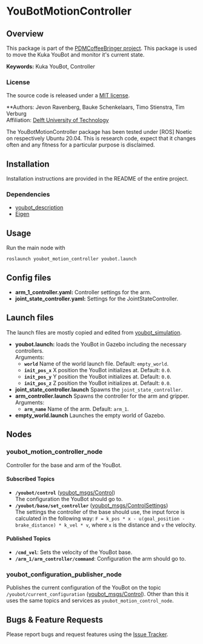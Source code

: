 # YouBotMotionController

## Overview

This package is part of the [PDMCoffeeBringer project](PDMCoffeeBringer). This package is used to move the Kuka YouBot and monitor it's current state.

**Keywords:** Kuka YouBot, Controller

### License

The source code is released under a [MIT license](LICENSE).

**Authors: Jevon Ravenberg, Bauke Schenkelaars, Timo Stienstra, Tim Verburg<br>
Affiliation: [Delft University of Technology](https://www.tudelft.nl/en/)

The YouBotMotionController package has been tested under [ROS] Noetic on respectively Ubuntu 20.04.
This is research code, expect that it changes often and any fitness for a particular purpose is disclaimed.

## Installation
Installation instructions are provided in the README of the entire project.
### Dependencies
* [youbot_description]
* [Eigen]

## Usage
Run the main node with

	roslaunch youbot_motion_controller youbot.launch

## Config files
* **arm_1_controller.yaml:** Controller settings for the arm.
* **joint_state_controller.yaml:** Settings for the JointStateController.

## Launch files
The launch files are mostly copied and edited from [youbot_simulation].
* **youbot.launch:** loads the YouBot in Gazebo including the necessary controllers.<br>
  Arguments:
    - **`world`** Name of the world launch file. Default: `empty_world`.
    - **`init_pos_x`** X position the YouBot initializes at. Default: `0.0`.
    - **`init_pos_y`** Y position the YouBot initializes at. Default: `0.0`.
    - **`init_pos_z`** Z position the YouBot initializes at. Default: `0.0`.
* **joint_state_controller.launch** Spawns the `joint_state_controller`.
* **arm_controller.launch** Spawns the controller for the arm and gripper.<br>
  Arguments:
  - **`arm_name`** Name of the arm. Default: `arm_1`.
* **empty_world.launch** Launches the empty world of Gazebo.

## Nodes

### youbot_motion_controller_node
Controller for the base and arm of the YouBot.
#### Subscribed Topics
* **`/youbot/control`** ([youbot_msgs/Control])<br>
  The configuration the YouBot should go to.
* **`/youbot/base/set_controller`** ([youbot_msgs/ControlSettings])<br>
  The settings the controller of the base should use, the input force is calculated in the following way: `F = k_pos * x - u(goal_position - brake_distance) * k_vel * v`, where `x` is the distance and `v` the velocity.
#### Published Topics
* **`/cmd_vel`**: Sets the velocity of the YouBot base.
* **`/arm_1/arm_controller/command`**: Configuration the arm should go to.

### youbot_configuration_publisher_node
Publishes the current configuration of the YouBot on the topic `/youbot/current_configuration` ([youbot_msgs/Control]). Other than this it uses the same topics and services as `youbot_motion_control_node`.

## Bugs & Feature Requests
Please report bugs and request features using the [Issue Tracker].

[PDMCoffeeBringer]: https://github.com/Tverburg1/PDMCoffeeBringer
[youbot_description]: https://github.com/Tstienstra/youbot_description
[youbot_simulation]: https://github.com/Tstienstra/youbot_simulation
[Eigen]: http://wiki.ros.org/eigen
[youbot_msgs/Control]: https://github.com/Tverburg1/PDMCoffeeBringer/blob/main/youbot_msgs/msg/Control.msg
[youbot_msgs/ControlSettings]: https://github.com/Tverburg1/PDMCoffeeBringer/blob/main/youbot_msgs/msg/ControlSettings.msg
[Issue Tracker]: https://github.com/Tverburg1/PDMCoffeeBringer/issues

